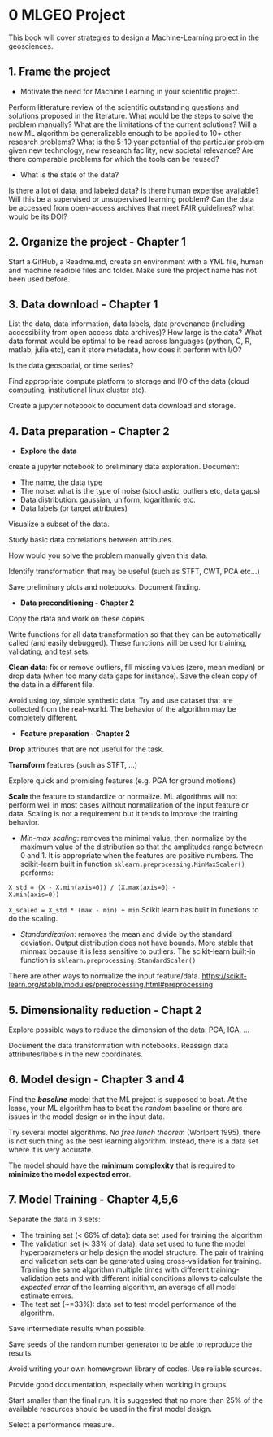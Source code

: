# 0 MLGEO Project

This book will cover strategies to design a Machine-Learning project in the geosciences. 

## 1. **Frame the project**

* Motivate the need for Machine Learning in your scientific project. 

Perform litterature review of the scientific outstanding questions and solutions proposed in the literature. What would be the steps to solve the problem manually? What are the limitations of the current solutions? Will a new ML algorithm be generalizable enough to be applied to 10+ other research problems? What is the 5-10 year potential of the particular problem given new technology, new research facility, new societal relevance? Are there comparable problems for which the tools can be reused?

* What is the state of the data?

Is there a lot of data, and labeled data? Is there human expertise available? Will this be a supervised or unsupervised learning problem? Can the data be accessed from open-access archives that meet FAIR guidelines? what would be its DOI?


## 2. **Organize the project - Chapter 1**

Start a GitHub, a Readme.md, create an environment with a YML file, human and machine readible files and folder.  Make sure the project name has not been used before.

## 3. **Data download - Chapter 1**

List the data, data information, data labels, data provenance (including accessibility from open access data archives)? How large is the data? What data format would be optimal to be read across languages (python, C, R, matlab, julia etc), can it store metadata, how does it perform with I/O?

Is the data geospatial, or time series?

Find appropriate compute platform to storage and I/O of the data (cloud computing, institutional linux cluster etc).

Create a jupyter notebook to document data download and storage.

## 4. **Data preparation - Chapter 2**

* **Explore the data**

create a jupyter notebook to preliminary data exploration. Document:
- The name, the data type
- The noise: what is the type of noise (stochastic, outliers etc, data gaps)
- Data distribution: gaussian, uniform, logarithmic etc.
- Data labels (or target attributes)


Visualize a subset of the data.

Study basic data correlations between attributes.

How would you solve the problem manually given this data.

Identify transformation that may be useful (such as STFT, CWT, PCA etc...)

Save preliminary plots and notebooks. Document finding.

* **Data preconditioning - Chapter 2**

Copy the data and work on these copies.

Write functions for all data transformation so that they can be automatically called (and easily debugged). These functions will be used for training, validating, and test sets.

**Clean data**: fix or remove outliers, fill missing values (zero, mean median) or drop data (when too many data gaps for instance).
Save the clean copy of the data in a different file.

Avoid using toy, simple synthetic data. Try and use dataset that are collected from the real-world. The behavior of the algorithm may be completely different.

* **Feature preparation - Chapter 2**

**Drop** attributes that are not useful for the task.

**Transform** features (such as STFT, ...)

Explore quick and promising features (e.g. PGA for ground motions)

**Scale** the feature to standardize or normalize. ML algorithms will not perform well in most cases without normalization of the input feature or data. Scaling is not a requirement but it tends to improve the training behavior.
+ *Min-max scaling*: removes the minimal value, then normalize by the maximum value of the distribution so that the amplitudes range between 0 and 1. It is appropriate when the features are positive numbers. The scikit-learn built in function ``sklearn.preprocessing.MinMaxScaler()`` performs:

<code>X_std = (X - X.min(axis=0)) / (X.max(axis=0) - X.min(axis=0))</code>

<code>X_scaled = X_std * (max - min) + min</code>
Scikit learn has built in functions to do the scaling.

+ *Standardization*: removes the mean and divide by the standard deviation. Output distribution does not have bounds. More stable that minmax because it is less sensitive to outliers. The scikit-learn built-in function is ````sklearn.preprocessing.StandardScaler()````

There are other ways to normalize the input feature/data.
https://scikit-learn.org/stable/modules/preprocessing.html#preprocessing



## 5.  **Dimensionality reduction - Chapt 2**

Explore possible ways to reduce the dimension of the data. PCA, ICA, ...

Document the data transformation with notebooks. Reassign data attributes/labels in the new coordinates.

## 6. **Model design - Chapter 3 and 4**

Find the ***baseline*** model that the ML project is supposed to beat. At the lease, your ML algorithm has to beat the *random* baseline or there are issues in the model design or in the input data.

Try several model algorithms. *No free lunch theorem* (Worlpert 1995), there is not such thing as the best learning algorithm. Instead, there is a data set where it is very accurate.

The model should have the **minimum complexity** that is required to **minimize the model expected error**.


## 7. **Model Training - Chapter 4,5,6**

Separate the data in 3 sets:

- The training set (< 66% of data): data set used for training the algorithm
- The validation set (< 33% of data): data set used to tune the model hyperparameters or help design the model structure.
The pair of training and validation sets can be generated using cross-validation for training. Training the same algorithm multiple times with different training-validation sets and with different initial conditions allows to calculate the *expected error* of the learning algorithm, an average of all model estimate errors.
- The test set (~=33%): data set to test model performance of the algorithm.

Save intermediate results when possible.

Save seeds of the random number generator to be able to reproduce the results.

Avoid writing your own homewgrown library of codes. Use reliable sources.

Provide good documentation, especially when working in groups.

Start smaller than the final run. It is suggested that no more than 25% of the available resources should be used in the first model design.

Select a performance measure. 



